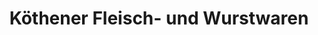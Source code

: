 ---
title: "Köthener Fleisch- und Wurstwaren"
url: /dessau-rosslau/koethener-fleisch-und-wurstwaren-karl-liebknecht-strasse/
shop: Metzgerei
---